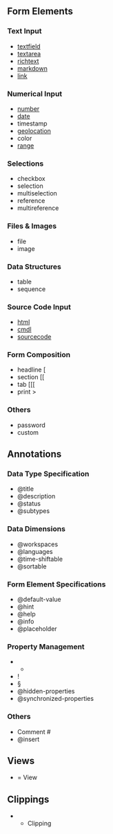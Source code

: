 ## Form Elements
### Text Input

* [textfield](formelement/textfield.md)
* [textarea](formelement/textarea.md)
* [richtext](formelement/richtext.md)
* [markdown](formelement/markdown.md)
* [link](formelement/link.md)

### Numerical Input

* [number](formelement/number.md)
* [date](formelement/date.md)
* timestamp
* [geolocation](formelement/geolocation.md)
* color
* [range](formelement/range.md)

### Selections

* checkbox
* selection
* multiselection
* reference
* multireference

### Files & Images

* file
* image

### Data Structures
* table
* sequence

### Source Code Input
* [html](formelement/html.md)
* [cmdl](formelement/cmdl.md)
* [sourcecode](formelement/sourcecode.md)

### Form Composition
* headline [
* section [[
* tab [[[
* print >

### Others

* password
* custom

## Annotations
### Data Type Specification
* @title
* @description
* @status
* @subtypes

### Data Dimensions
* @workspaces
* @languages
* @time-shiftable
* @sortable

### Form Element Specifications

* @default-value
* @hint
* @help
* @info
* @placeholder

### Property Management
* *
* !
* §
* @hidden-properties
* @synchronized-properties

### Others
* Comment #
* @insert

## Views
* = View

## Clippings
* + Clipping
